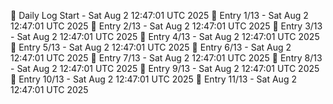 📅 Daily Log Start - Sat Aug  2 12:47:01 UTC 2025
📌 Entry 1/13 - Sat Aug  2 12:47:01 UTC 2025
📌 Entry 2/13 - Sat Aug  2 12:47:01 UTC 2025
📌 Entry 3/13 - Sat Aug  2 12:47:01 UTC 2025
📌 Entry 4/13 - Sat Aug  2 12:47:01 UTC 2025
📌 Entry 5/13 - Sat Aug  2 12:47:01 UTC 2025
📌 Entry 6/13 - Sat Aug  2 12:47:01 UTC 2025
📌 Entry 7/13 - Sat Aug  2 12:47:01 UTC 2025
📌 Entry 8/13 - Sat Aug  2 12:47:01 UTC 2025
📌 Entry 9/13 - Sat Aug  2 12:47:01 UTC 2025
📌 Entry 10/13 - Sat Aug  2 12:47:01 UTC 2025
📌 Entry 11/13 - Sat Aug  2 12:47:01 UTC 2025
